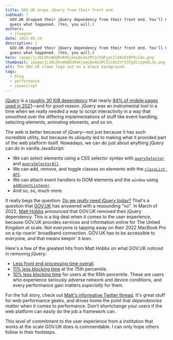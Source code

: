 ```yaml
---
title: GOV.UK drops jQuery from their front end.
subhead: |
  GOV.UK dropped their jQuery dependency from their front end. You'll never
  guess what happened. (Yes, you will.)
authors:
  - jlwagner
date: 2022-05-19
description: |
  GOV.UK dropped their jQuery dependency from their front end. You'll never
  guess what happened. (Yes, you will.)
hero: image/jL3OLOhcWUQDnR4XjewLBx4e3PC3/hQPjpsIlOA26Y8PVulAo.png
thumbnail: image/jL3OLOhcWUQDnR4XjewLBx4e3PC3/LA52Yr53TgZCizpkOLJo.png
alt: The GOV.UK crown logo set on a black background.
tags:
  - blog
  - performance
  - javascript
---
```


[jQuery](https://jquery.com/) is a [roughly 30 KiB dependency](https://bundlephobia.com/package/jquery@3.6.0) that nearly [84% of mobile pages used in 2021](https://almanac.httparchive.org/en/2021/javascript#libraries-usage)&mdash;and for good reason. jQuery was an instrumental tool in a time when we really needed a way to script interactivity in a way that smoothed over the differing implementations of stuff like event handling, selecting elements, animating elements, and so on.

The web is better because of jQuery&mdash;not just because it has such incredible utility, but because its ubiquity led to making what it provided part of the web platform itself. Nowadays, we can do just about anything jQuery can do in vanilla JavaScript:

- We can select elements using a CSS selector syntax with [`querySelector`](https://developer.mozilla.org/docs/Web/API/Document/querySelector) and [`querySelectorAll`](https://developer.mozilla.org/docs/Web/API/Document/querySelectorAll).
- We can add, remove, and toggle classes on elements with the [`classList API`](https://developer.mozilla.org/docs/Web/API/Element/classList).
- We can attach event handlers to DOM elements and the `window` using [`addEventListener`](https://developer.mozilla.org/docs/Web/API/EventTarget/addEventListener).
- And so, so, much more.

It really begs the question: [Do we _really_ need jQuery today?](https://youmightnotneedjquery.com/) That's a question that [GOV.UK](https://www.gov.uk/) has answered with a resounding "no". In March of 2022, [Matt Hobbs](https://twitter.com/TheRealNooshu) announced that GOV.UK removed their jQuery dependency. This is a big deal when it comes to the user experience, because GOV.UK provides services and information online for The United Kingdom at scale. Not everyone is tapping away on their 2022 MacBook Pro on a rip-roarin' broadband connection. GOV.UK has to be accessible to everyone, and that means keepin' it _lean_.

Here's a few of the greatest hits from Matt Hobbs on what GOV.UK noticed in removing jQuery:

- [Less front end processing time overall](https://twitter.com/TheRealNooshu/status/1509487061300039681).
- [11% less blocking time](https://twitter.com/TheRealNooshu/status/1509487066941374466/photo/1) at the 75th percentile.
- [10% less blocking time](https://twitter.com/TheRealNooshu/status/1509487072721125376/photo/1) for users at the 95th percentile. These are users who experience seriously adverse network and device conditions, and every performance gain matters _especially_ for them.

For the full story, check out [Matt's informative Twitter thread](https://twitter.com/TheRealNooshu/status/1509487050122276864). It's great stuff for web performance geeks, and drives home the point that _dependencies matter_ when it comes to performance. Don't shortchange your users if the web platform can easily do the job a framework can.

This level of commitment to the user experience from a institution that works at the scale GOV.UK does is commendable. I can only hope others follow in their footsteps.
